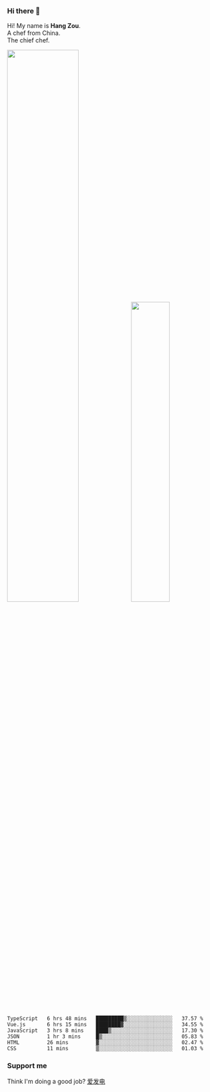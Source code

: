 ### Hi there 👋

Hi! My name is **Hang Zou**.  
A chef from China.  
The chief chef.

<img align="" width="57.5%" src="https://github-readme-stats.vercel.app/api?username=zouhangwithsweet&hide_title=true&hide_border=true&show_icons=true&include_all_commits=true&line_height=21" /><img align="" width="42.4%" src="https://github-readme-stats.vercel.app/api/top-langs/?username=zouhangwithsweet&hide_title=true&hide_border=true&layout=compact" />

<!--START_SECTION:waka-->

```text
TypeScript   6 hrs 48 mins   █████████▒░░░░░░░░░░░░░░░   37.57 %
Vue.js       6 hrs 15 mins   ████████▓░░░░░░░░░░░░░░░░   34.55 %
JavaScript   3 hrs 8 mins    ████▒░░░░░░░░░░░░░░░░░░░░   17.30 %
JSON         1 hr 3 mins     █▒░░░░░░░░░░░░░░░░░░░░░░░   05.83 %
HTML         26 mins         ▓░░░░░░░░░░░░░░░░░░░░░░░░   02.47 %
CSS          11 mins         ▒░░░░░░░░░░░░░░░░░░░░░░░░   01.03 %
```

<!--END_SECTION:waka-->

### Support me

Think I'm doing a good job? [爱发电](https://afdian.net/@zouhangsweet)
